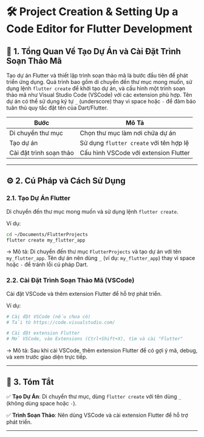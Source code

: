 # 🛠️ Project Creation & Setting Up a Code Editor for Flutter Development

## 📝 1. Tổng Quan Về Tạo Dự Án và Cài Đặt Trình Soạn Thảo Mã

Tạo dự án Flutter và thiết lập trình soạn thảo mã là bước đầu tiên để phát triển ứng dụng. Quá trình bao gồm di chuyển đến thư mục mong muốn, sử dụng lệnh `flutter create` để khởi tạo dự án, và cấu hình một trình soạn thảo mã như Visual Studio Code (VSCode) với các extension phù hợp. Tên dự án có thể sử dụng ký tự `_` (underscore) thay vì space hoặc `-` để đảm bảo tuân thủ quy tắc đặt tên của Dart/Flutter.

| **Bước**           | **Mô Tả**                                  |
|---------------------|--------------------------------------------|
| Di chuyển thư mục   | Chọn thư mục làm nơi chứa dự án            |
| Tạo dự án           | Sử dụng `flutter create` với tên hợp lệ    |
| Cài đặt trình soạn thảo | Cấu hình VSCode với extension Flutter    |

---

## ⚙️ 2. Cú Pháp và Cách Sử Dụng

### 2.1. Tạo Dự Án Flutter

Di chuyển đến thư mục mong muốn và sử dụng lệnh `flutter create`.

Ví dụ:

```sh
cd ~/Documents/FlutterProjects
flutter create my_flutter_app
```

-> Mô tả: Di chuyển đến thư mục `FlutterProjects` và tạo dự án với tên `my_flutter_app`. Tên dự án nên dùng `_` (ví dụ: `my_flutter_app`) thay vì space hoặc `-` để tránh lỗi cú pháp Dart.

### 2.2. Cài Đặt Trình Soạn Thảo Mã (VSCode)

Cài đặt VSCode và thêm extension Flutter để hỗ trợ phát triển.

Ví dụ:

```sh
# Cài đặt VSCode (nếu chưa có)
# Tải từ https://code.visualstudio.com/

# Cài đặt extension Flutter
# Mở VSCode, vào Extensions (Ctrl+Shift+X), tìm và cài "Flutter"
```

-> Mô tả: Sau khi cài VSCode, thêm extension Flutter để có gợi ý mã, debug, và xem trước giao diện trực tiếp.

---

## 📌 3. Tóm Tắt

✅ **Tạo Dự Án**: Di chuyển thư mục, dùng `flutter create` với tên dùng `_` (không dùng space hoặc `-`).

✅ **Trình Soạn Thảo**: Nên dùng VSCode và cài extension Flutter để hỗ trợ phát triển.

---